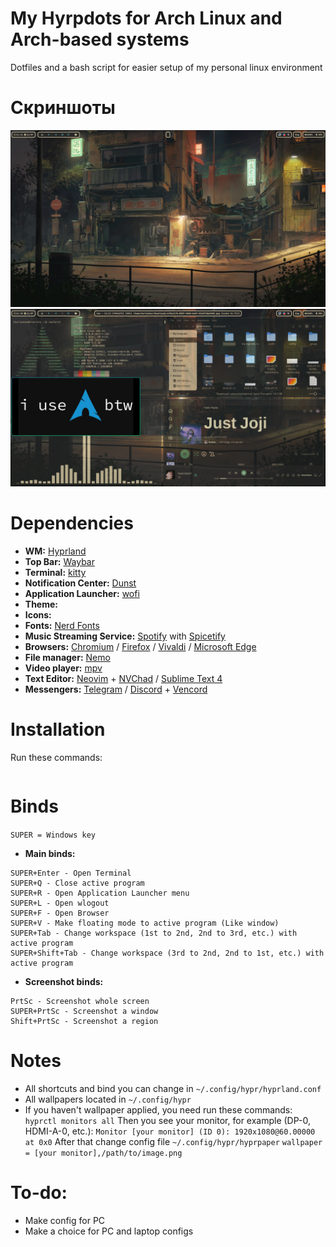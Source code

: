 # My Hyrpdots for Arch Linux and Arch-based systems
Dotfiles and a bash script for easier setup of my personal linux environment

# Скриншоты
![alt](/photos/w.out_apps.png)
![alt text](/photos/w_apps.png)

# Dependencies
- **WM:** [Hyprland](https://hyprland.org)
- **Top Bar:** [Waybar](https://github.com/Alexays/Waybar)
- **Terminal:** [kitty](https://github.com/kovidgoyal/kitty)
- **Notification Center:** [Dunst](https://dunst-project.org)
- **Application Launcher:** [wofi](https://sr.ht/~scoopta/wofi/)
- **Theme:** 
- **Icons:** 
- **Fonts:** [Nerd Fonts](https://github.com/ryanoasis/nerd-fonts)
- **Music Streaming Service:** [Spotify](https://spotify.com) with [Spicetify](https://spicetify.app)
- **Browsers:** [Chromium](https://www.chromium.org/chromium-projects) / [Firefox](https://www.mozilla.org/firefox/new/) / [Vivaldi](https://vivaldi.com/) / [Microsoft Edge](https://www.microsoft.com/edge)
- **File manager:** [Nemo](https://github.com/linuxmint/nemo)
- **Video player:** [mpv](https://mpv.io)
- **Text Editor:** [Neovim](https://neovim.io/) + [NVChad](https://nvchad.com/) / [Sublime Text 4](https://www.sublimetext.com)
- **Messengers:** [Telegram](https://desktop.telegram.org/) / [Discord](https://discord.com) + [Vencord](https://vencord.dev/)

# Installation
Run these commands:
```

``` 

# Binds
`SUPER = Windows key`
- **Main binds:**
```
SUPER+Enter - Open Terminal
SUPER+Q - Close active program
SUPER+R - Open Application Launcher menu
SUPER+L - Open wlogout
SUPER+F - Open Browser
SUPER+V - Make floating mode to active program (Like window)
SUPER+Tab - Change workspace (1st to 2nd, 2nd to 3rd, etc.) with active program
SUPER+Shift+Tab - Change workspace (3rd to 2nd, 2nd to 1st, etc.) with active program
```

- **Screenshot binds:**
```
PrtSc - Screenshot whole screen
SUPER+PrtSc - Screenshot a window
Shift+PrtSc - Screenshot a region
```

# Notes
- All shortcuts and bind you can change in `~/.config/hypr/hyprland.conf`
- All wallpapers located in `~/.config/hypr`
- If you haven't wallpaper applied, you need run these commands: 
`
hyprctl monitors all
`
Then you see your monitor, for example (DP-0, HDMI-A-0, etc.):
`
Monitor [your monitor] (ID 0):
	1920x1080@60.00000 at 0x0
`
After that change config file `~/.config/hypr/hyprpaper`
`
wallpaper = [your monitor],/path/to/image.png
`

# To-do:
- Make config for PC
- Make a choice for PC and laptop configs
